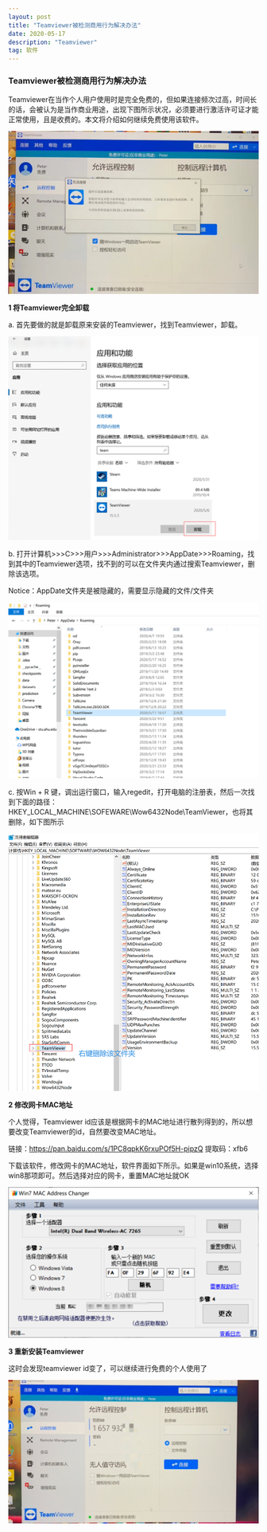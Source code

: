 ```yaml
---
layout: post
title: "Teamviewer被检测商用行为解决办法"
date: 2020-05-17 
description: "Teamviewer"
tag: 软件
---
```




### Teamviewer被检测商用行为解决办法

Teamviewer在当作个人用户使用时是完全免费的，但如果连接频次过高，时间长的话，会被认为是当作商业用途，出现下图所示状况，必须要进行激活许可证才能正常使用，且是收费的。本文将介绍如何继续免费使用该软件。

![](/images/posts/tm/tm0.png)

**1 将Teamviewer完全卸载**

a. 首先要做的就是卸载原来安装的Teamviewer，找到Teamviewer，卸载。

![](/images/posts/tm/tm1.png)

b. 打开计算机>>>C>>>用户>>>Administrator>>>AppDate>>>Roaming，找到其中的Teamviewer选项，找不到的可以在文件夹内通过搜索Teamviewer，删除该选项。

Notice：AppDate文件夹是被隐藏的，需要显示隐藏的文件/文件夹

![](/images/posts/tm/tm2.png)

c. 按Win + R 键，调出运行窗口，输入regedit，打开电脑的注册表，然后一次找到下面的路径：HKEY_LOCAL_MACHINE\SOFEWARE\Wow6432Node\TeamViewer，也将其删除，如下图所示

![](/images/posts/tm/tm3.png)

**2 修改网卡MAC地址**

个人觉得，Teamviewer id应该是根据网卡的MAC地址进行散列得到的，所以想要改变Teamviewer的id，自然要改变MAC地址。

链接：https://pan.baidu.com/s/1PC8qpkK6rxuPOf5H-pipzQ 
提取码：xfb6 

下载该软件，修改网卡的MAC地址，软件界面如下所示。如果是win10系统，选择win8那项即可。然后选择对应的网卡，重置MAC地址就OK

![](/images/posts/tm/tm4.png)

**3 重新安装Teamviewer**

这时会发现teamviewer id变了，可以继续进行免费的个人使用了

![](/images/posts/tm/tm.png)



